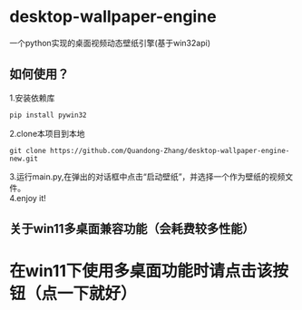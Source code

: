 # desktop-wallpaper-engine
一个python实现的桌面视频动态壁纸引擎(基于win32api)
## 如何使用？
1.安装依赖库  
```python
pip install pywin32
```
2.clone本项目到本地 
```
git clone https://github.com/Quandong-Zhang/desktop-wallpaper-engine-new.git
```
3.运行main.py,在弹出的对话框中点击“启动壁纸”，并选择一个作为壁纸的视频文件。  
4.enjoy it!

## 关于win11多桌面兼容功能（会耗费较多性能）
# 在win11下使用多桌面功能时请点击该按钮（点一下就好）
